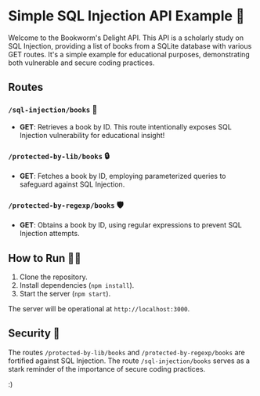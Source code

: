 # Simple SQL Injection API Example 📖
Welcome to the Bookworm's Delight API. This API is a scholarly study on SQL Injection, providing a list of books from a SQLite database with various GET routes. It's a simple example for educational purposes, demonstrating both vulnerable and secure coding practices.

## Routes
### `/sql-injection/books` 🚫
- **GET**: Retrieves a book by ID. This route intentionally exposes SQL Injection vulnerability for educational insight!

### `/protected-by-lib/books` 🔒
- **GET**: Fetches a book by ID, employing parameterized queries to safeguard against SQL Injection.

### `/protected-by-regexp/books` 🛡️
- **GET**: Obtains a book by ID, using regular expressions to prevent SQL Injection attempts. 

## How to Run 🏃‍♂️
1. Clone the repository.
2. Install dependencies (`npm install`).
3. Start the server (`npm start`).

The server will be operational at `http://localhost:3000`.

## Security 🔐
The routes `/protected-by-lib/books` and `/protected-by-regexp/books` are fortified against SQL Injection. The route `/sql-injection/books` serves as a stark reminder of the importance of secure coding practices.

:)
